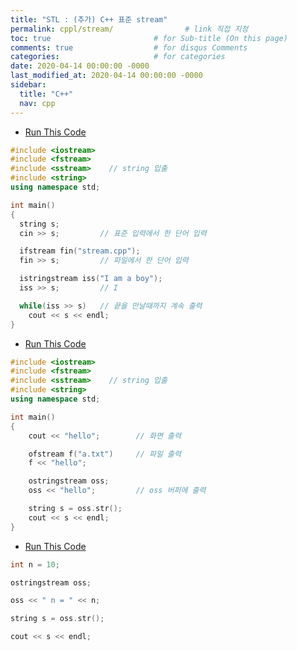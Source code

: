 ```yaml
---
title: "STL : (추가) C++ 표준 stream"
permalink: cppl/stream/                # link 직접 지정
toc: true                       # for Sub-title (On this page)
comments: true                  # for disqus Comments
categories:                     # for categories
date: 2020-04-14 00:00:00 -0000
last_modified_at: 2020-04-14 00:00:00 -0000
sidebar:
  title: "C++"
  nav: cpp
---
```


* [Run This Code](https://ideone.com/5hbOMy)

```cpp
#include <iostream>
#include <fstream>
#include <sstream>    // string 입출
#include <string>
using namespace std;

int main()
{
  string s;
  cin >> s;         // 표준 입력에서 한 단어 입력

  ifstream fin("stream.cpp");
  fin >> s;         // 파일에서 한 단어 입력

  istringstream iss("I am a boy");
  iss >> s;         // I

  while(iss >> s)   // 끝을 만날때까지 계속 출력
    cout << s << endl;
}
```

* [Run This Code](https://ideone.com/Ot0Adc)

```cpp
#include <iostream>
#include <fstream>
#include <sstream>    // string 입출
#include <string>
using namespace std;

int main()
{
    cout << "hello";        // 화면 출력

    ofstream f("a.txt")     // 파일 출력
    f << "hello";

    ostringstream oss;
    oss << "hello";         // oss 버퍼에 출력

    string s = oss.str();
    cout << s << endl;
}
```

* [Run This Code](https://ideone.com/HsOPoU)

```cpp
int n = 10;

ostringstream oss;

oss << " n = " << n;

string s = oss.str();

cout << s << endl;
```


